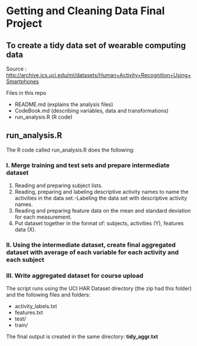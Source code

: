 ﻿# Getting and Cleaning Data Final Project

## To create a tidy data set of wearable computing data

Source : http://archive.ics.uci.edu/ml/datasets/Human+Activity+Recognition+Using+Smartphones

Files in this repo
* README.md (explains the analysis files)
* CodeBook.md (describing variables, data and transformations)
* run_analysis.R (R code)

## run_analysis.R

The R code called run_analysis.R does the following: 

### I. Merge training and test sets and prepare intermediate dataset 
1. Reading and preparing subject lists. 
2. Reading, preparing and labeling descriptive activity names to name the activities in the data set.-Labeling the data set with descriptive activity names. 
3. Reading and preparing feature data on the mean and standard deviation for each measurement. 
4. Put dataset together in the format of: subjects, activities (Y), features data (X).

### II. Using the intermediate dataset, create final aggregated dataset with average of each variable for each activity and each subject

### III. Write aggregated dataset for course upload

The script runs using the UCI HAR Dataset directory (the zip had this folder) and the following files and folders:
* activity_labels.txt
* features.txt
* test/
* train/

The final output is created in the same directory: **tidy_aggr.txt**
 